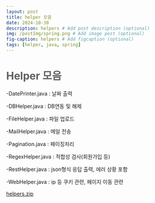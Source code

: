 ```yaml
---
layout: post
title: helper 모음
date: 2024-10-30
description: helpers # Add post description (optional)
img: /postImg/spring.png # Add image post (optional)
fig-caption: helpers # Add figcaption (optional)
tags: [helper, java, spring]
---
```

# <span style="color:#616161; font-weight:bold;">Helper 모음</span>
 
-DatePrinter.java  : 날짜 출력   

-DBHelper.java  : DB연동 및 해제   

-FileHelper.java   : 파일 업로드   

-MailHelper.java   : 메일 전송   

-Pagination.java   : 페이징처리   

-RegexHelper.java   : 적합성 검사(회원가입 등)   

-RestHelper.java   : json형식 응답 출력, 에러 상황 포함   

-WebHelper.java   : ip 등 쿠키 관련, 페이지 이동 관련   


[helpers.zip](https://github.com/user-attachments/files/17566923/helpers.zip)